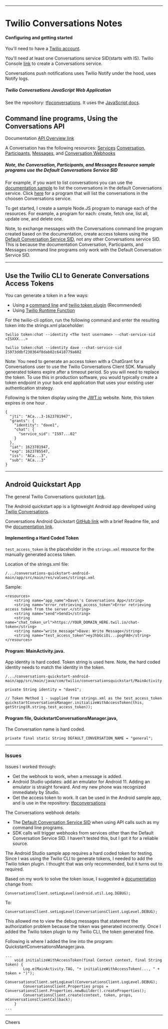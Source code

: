 ----------------------------------------------------------------------------------
# Twilio Conversations Notes

#### Configuring and getting started

You'll need to have a [Twilio account](https://www.twilio.com/console).

You'll need at least one Conversations service SID(starts with IS).
Twilio Console [link](https://www.twilio.com/console/conversations/services) to create a Conversations service. 

Conversations push notifications uses Twilio Notify under the hood, uses Notify logs.

##### Twilio Conversations JavaScript Web Application

See the repository: [tfpconversations](https://github.com/tigerfarm/tfpconversations).
It uses the
[JavaScript docs](http://media.twiliocdn.com/sdk/js/conversations/releases/1.2.1/docs/Conversation.html).

## Command line programs, Using the Conversations API

Documentation [API Overview link](https://www.twilio.com/docs/conversations/api)

A Conversation has the following resources:
[Services](https://www.twilio.com/docs/conversations/api/service-resource)
[Conversation](https://www.twilio.com/docs/conversations/api/conversation-resource),
[Participants](https://www.twilio.com/docs/conversations/api/conversation-participant-resource),
[Messages](https://www.twilio.com/docs/conversations/api/conversation-message-resource), and 
[Conversation Webhooks](https://www.twilio.com/docs/conversations/api/conversation-scoped-webhook-resource)

##### Note, the Conversation, Participants, and Messages Resource sample programs use the Default Conversations Service SID

For example, if you want to list conversations you can use the 
[documentation sample](https://www.twilio.com/docs/conversations/api/conversation-resource?code-sample=code-read-multiple-conversation-resources&code-language=Node.js&code-sdk-version=3.x)
to list the conversations in the default Conversations service.
Click [here](https://github.com/tigerfarm/work/blob/master/book/AndroidConversations/servicesConversation.js)
for a program that will list the conversations in the choosen Conversations service.

To get started, I create a sample Node.JS program to manage each of the resources.
For example, a program for each: create, fetch one, list all, update one, and delete one.

Note, to exchange messages with the Conversations command line program created based on the documentation,
create access tokens using the [Default Conversation Service SID](https://www.twilio.com/console/conversations/configuration/defaults),
not any other Conversations service SID.
This is because the documentation Conversation, Participants, and Messages command line programs only work with the Default Conversation Service SID.

----------------------------------------------------------------------------------
## Use the Twilio CLI to Generate Conversations Access Tokens

You can generate a token in a few ways:
* Using a [command line](https://www.twilio.com/docs/conversations/create-tokens) and 
[twilio token plugin](https://github.com/twilio-labs/plugin-token) (Recommended)
* Using [Twilio Runtime Function](https://www.twilio.com/docs/runtime/functions)

For the twilio-cli option, run the following command and enter the resulting token into the strings.xml placeholder:
 ````
twilio token:chat --identity <The test username> --chat-service-sid <ISXXX...>

twilio token:chat --identity dave --chat-service-sid IS973ddbf230364f8dab02c6418779a602
````
Note: You need to generate an access token with a ChatGrant for a Conversations user to use the Twilio Conversations Client SDK.
Manually generated tokens expire after a timeout period. So you will need to replace the token.
To use this in production software, you would typically create a token endpoint in your back end application
that uses your existing user authentication strategy.

Following is the token display using the [JWT.io](https://jwt.io/) website.
Note, this token expires in one hour .
````
{
  "jti": "ACa...3-1623781947",
  "grants": {
    "identity": "dave1",
    "chat": {
      "service_sid": "IS97...02"
    }
  },
  "iat": 1623781947,
  "exp": 1623785547,
  "iss": "ACa...3",
  "sub": "ACa...3"
}
````

----------------------------------------------------------------------------------
## Android Quickstart App

The general Twilio Conversations quickstart [link](https://www.twilio.com/docs/conversations/quickstart).

The Android quickstart app is a lightweight Android app developed using 
[Twilio Conversations](https://www.twilio.com/docs/conversations).

Conversations Android Quickstart 
[GitHub link](https://github.com/TwilioDevEd/conversations-quickstart-android) with a brief Readme file, and
the [documentation link](https://www.twilio.com/docs/conversations/android/exploring-conversations-android-quickstart).

#### Implementing a Hard Coded Token

`test_access_token` is the placeholder in the `strings.xml` resource for the manually generated access token.

Location of the strings.xml file:
````
/.../conversations-quickstart-android-main/app/src/main/res/values/strings.xml
````
Sample:
````
<resources>
    <string name="app_name">Dave\'s Conversations App</string>
    <string name="error_retrieving_access_token">Error retrieving access token from the server.</string>
    <string name="send">Send1</string>
    <string name="chat_token_url">https://YOUR_DOMAIN_HERE.twil.io/chat-token</string>
    <string name="write_message">Dave: Write Message</string>
    <string name="test_access_token">eyJhbGciOi...pogFA8</string>
</resources>
````

#### Program: MainActivity.java.

App identity is hard coded.
Token string is used here.
Note, the hard coded identity needs to match the identity in the token.
````
/.../conversations-quickstart-android-main/app/src/main/java/com/twilio/conversationsquickstart/MainActivity.java

private String identity = "dave1";

// Token Method 1 - supplied from strings.xml as the test_access_token
quickstartConversationsManager.initializeWithAccessToken(this, getString(R.string.test_access_token));
````

#### Program file, QuickstartConversationsManager.java,

The Conversation name is hard coded.
````
private final static String DEFAULT_CONVERSATION_NAME = "general";
````
----------------------------------------------------------------------------------
### Issues

Issues I worked through:
+ Get the webhook to work, when a message is added.
+ Android Studio updates: add an emulator for Android 11.
  Adding an emulator is straight forward. And my new phone was recognized immediately by Studio.
+ Get the access token to work. It can be used in the Android sample app,
  and is use in the repository: [tfpconversations](https://github.com/tigerfarm/tfpconversations)

The Conversations webhook details:
+ The [Default Conversation Service SID](https://www.twilio.com/console/conversations/configuration/defaults)
    when using API calls such as my command line programs.
+ SDK calls will trigger webhooks from services other than the Default Conversation Service SID.
    I haven't tested this, but I got it for a reliable source.

The Android Studio sample app requires a hard coded token for testing.
Since I was using the Twilio CLI to generate tokens, I needed to add the Twilio token plugin.
I thought that was only recommended, but it turns out to required.

Based on my work to solve the token issue, I suggested a 
[documentation](https://www.twilio.com/docs/conversations/error-handling-diagnostics#android-logging-java)
change from:
````
ConversationsClient.setLogLevel(android.util.Log.DEBUG);
````
To:
````
ConversationsClient.setLogLevel(ConversationsClient.LogLevel.DEBUG);
````
This allowed me to view the debug messages that statement the authorization problem
because the token was generated incorrectly.
Once I added the Twilio token plugin to my Twilio CLI, the token generated fine.

Following is where I added the line into the program: QuickstartConversationsManager.java.
````
...
    void initializeWithAccessToken(final Context context, final String token) {
        Log.e(MainActivity.TAG, "+ initializeWithAccessToken(..., " + token + ")");
        ConversationsClient.setLogLevel(ConversationsClient.LogLevel.DEBUG);
        ConversationsClient.Properties props = ConversationsClient.Properties.newBuilder().createProperties();
        ConversationsClient.create(context, token, props, mConversationsClientCallback);
    }
...
````

----------------------------------------------------------------------------------
Cheers
